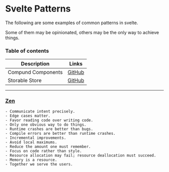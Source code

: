 # Svelte Patterns

The following are some examples of common patterns in svelte.

Some of them may be opinionated, others may be the only way to achieve things.

### Table of contents

| Description | Links |
|-----|-----|
| Compund Components | [GitHub](./compound-components/README.md) |
| Storable Store | [GitHub](./storable-store/README.md) |

---

### [Zen](https://ziglang.org/documentation/master/#Zen)
    - Communicate intent precisely.
    - Edge cases matter.
    - Favor reading code over writing code.
    - Only one obvious way to do things.
    - Runtime crashes are better than bugs.
    - Compile errors are better than runtime crashes.
    - Incremental improvements.
    - Avoid local maximums.
    - Reduce the amount one must remember.
    - Focus on code rather than style.
    - Resource allocation may fail; resource deallocation must succeed.
    - Memory is a resource.
    - Together we serve the users.